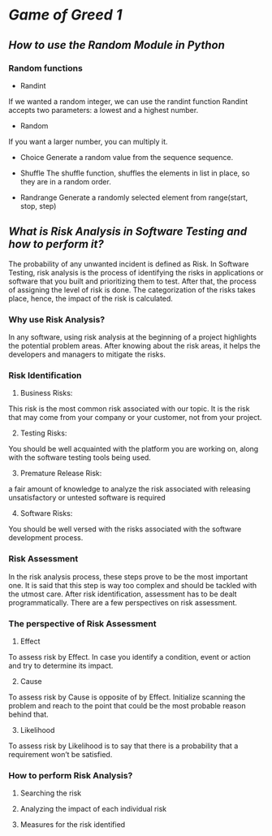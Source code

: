 # ***Game of Greed 1***

## ***How to use the Random Module in Python***

### Random functions

* Randint

If we wanted a random integer, we can use the randint function Randint accepts two parameters: a lowest and a highest number.

* Random

If you want a larger number, you can multiply it.

* Choice
Generate a random value from the sequence sequence.

* Shuffle
The shuffle function, shuffles the elements in list in place, so they are in a random order.

* Randrange
Generate a randomly selected element from range(start, stop, step)

## ***What is Risk Analysis in Software Testing and how to perform it?***

The probability of any unwanted incident is defined as Risk. In Software Testing, risk analysis is the process of identifying the risks in applications or software that you built and prioritizing them to test. After that, the process of assigning the level of risk is done. The categorization of the risks takes place, hence, the impact of the risk is calculated.

### Why use Risk Analysis?

In any software, using risk analysis at the beginning of a project highlights the potential problem areas. After knowing about the risk areas, it helps the developers and managers to mitigate the risks.

### Risk Identification

1. Business Risks:

 This risk is the most common risk associated with our topic. It is the risk that may come from your company or your customer, not from your project.

2. Testing Risks:

 You should be well acquainted with the platform you are working on, along with the software testing tools being used.

3. Premature Release Risk:

 a fair amount of knowledge to analyze the risk associated with releasing unsatisfactory or untested software is required

4. Software Risks:

 You should be well versed with the risks associated with the software development process.

### Risk Assessment

In the risk analysis process, these steps prove to be the most important one. It is said that this step is way too complex and should be tackled with the utmost care. After risk identification, assessment has to be dealt programmatically. There are a few perspectives on risk assessment.

### The perspective of Risk Assessment

1. Effect  

To assess risk by Effect. In case you identify a condition, event or action and try to determine its impact.

2. Cause

To assess risk by Cause is opposite of by Effect. Initialize scanning the problem and reach to the point that could be the most probable reason behind that.

3. Likelihood

To assess risk by Likelihood is to say that there is a probability that a requirement won’t be satisfied.

### How to perform Risk Analysis?

1. Searching the risk

2. Analyzing the impact of each individual risk

3. Measures for the risk identified
